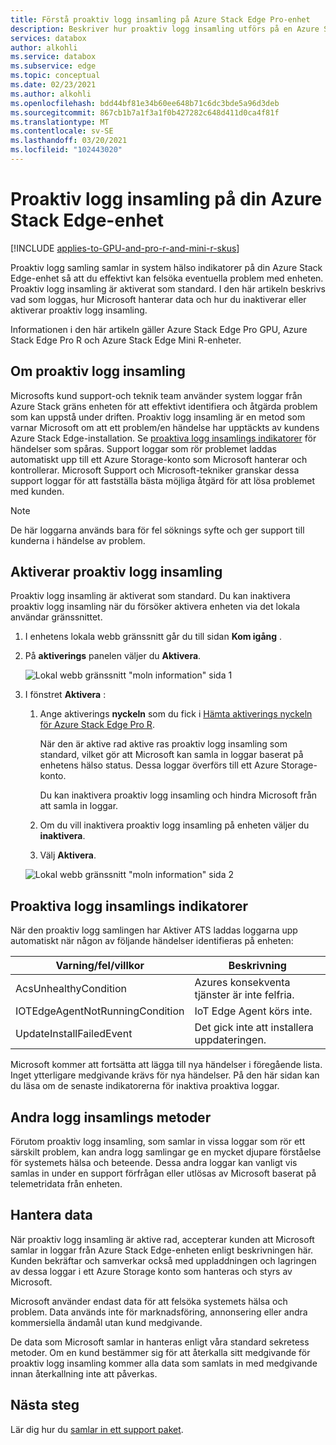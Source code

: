 ```yaml
---
title: Förstå proaktiv logg insamling på Azure Stack Edge Pro-enhet
description: Beskriver hur proaktiv logg insamling utförs på en Azure Stack Edge Pro-enhet och hur du inaktiverar den.
services: databox
author: alkohli
ms.service: databox
ms.subservice: edge
ms.topic: conceptual
ms.date: 02/23/2021
ms.author: alkohli
ms.openlocfilehash: bdd44bf81e34b60ee648b71c6dc3bde5a96d3deb
ms.sourcegitcommit: 867cb1b7a1f3a1f0b427282c648d411d0ca4f81f
ms.translationtype: MT
ms.contentlocale: sv-SE
ms.lasthandoff: 03/20/2021
ms.locfileid: "102443020"
---
```

# <a name="proactive-log-collection-on-your-azure-stack-edge-device"></a>Proaktiv logg insamling på din Azure Stack Edge-enhet

[!INCLUDE [applies-to-GPU-and-pro-r-and-mini-r-skus](../../includes/azure-stack-edge-applies-to-gpu-pro-r-mini-r-sku.md)]

Proaktiv logg samling samlar in system hälso indikatorer på din Azure Stack Edge-enhet så att du effektivt kan felsöka eventuella problem med enheten. Proaktiv logg insamling är aktiverat som standard. I den här artikeln beskrivs vad som loggas, hur Microsoft hanterar data och hur du inaktiverar eller aktiverar proaktiv logg insamling. 

Informationen i den här artikeln gäller Azure Stack Edge Pro GPU, Azure Stack Edge Pro R och Azure Stack Edge Mini R-enheter.

## <a name="about-proactive-log-collection"></a>Om proaktiv logg insamling

Microsofts kund support-och teknik team använder system loggar från Azure Stack gräns enheten för att effektivt identifiera och åtgärda problem som kan uppstå under driften. Proaktiv logg insamling är en metod som varnar Microsoft om att ett problem/en händelse har upptäckts av kundens Azure Stack Edge-installation. Se [proaktiva logg insamlings indikatorer](#proactive-log-collection-indicators) för händelser som spåras. Support loggar som rör problemet laddas automatiskt upp till ett Azure Storage-konto som Microsoft hanterar och kontrollerar. Microsoft Support och Microsoft-tekniker granskar dessa support loggar för att fastställa bästa möjliga åtgärd för att lösa problemet med kunden.

> [!NOTE]
> De här loggarna används bara för fel söknings syfte och ger support till kunderna i händelse av problem.


## <a name="enabling-proactive-log-collection"></a>Aktiverar proaktiv logg insamling

Proaktiv logg insamling är aktiverat som standard. Du kan inaktivera proaktiv logg insamling när du försöker aktivera enheten via det lokala användar gränssnittet. 

1. I enhetens lokala webb gränssnitt går du till sidan **Kom igång** .

2. På **aktiverings** panelen väljer du **Aktivera**. 

    ![Lokal webb gränssnitt "moln information" sida 1](./media/azure-stack-edge-pro-r-deploy-activate/activate-1.png)

3. I fönstret **Aktivera** :

   1. Ange aktiverings **nyckeln** som du fick i [Hämta aktiverings nyckeln för Azure Stack Edge Pro R](azure-stack-edge-pro-r-deploy-prep.md#get-the-activation-key).

      När den är aktive rad aktive ras proaktiv logg insamling som standard, vilket gör att Microsoft kan samla in loggar baserat på enhetens hälso status. Dessa loggar överförs till ett Azure Storage-konto. 

      Du kan inaktivera proaktiv logg insamling och hindra Microsoft från att samla in loggar.

   1. Om du vill inaktivera proaktiv logg insamling på enheten väljer du **inaktivera**.

   1. Välj **Aktivera**.

   ![Lokal webb gränssnitt "moln information" sida 2](./media/azure-stack-edge-pro-r-deploy-activate/activate-2.png)

## <a name="proactive-log-collection-indicators"></a>Proaktiva logg insamlings indikatorer

När den proaktiv logg samlingen har Aktiver ATS laddas loggarna upp automatiskt när någon av följande händelser identifieras på enheten:  


|Varning/fel/villkor  |Beskrivning  |
|---------|---------|
|AcsUnhealthyCondition     |Azures konsekventa tjänster är inte felfria.         |
|IOTEdgeAgentNotRunningCondition      |IoT Edge Agent körs inte.         |
|UpdateInstallFailedEvent | Det gick inte att installera uppdateringen.        |

 
Microsoft kommer att fortsätta att lägga till nya händelser i föregående lista. Inget ytterligare medgivande krävs för nya händelser. På den här sidan kan du läsa om de senaste indikatorerna för inaktiva proaktiva loggar.    
 

## <a name="other-log-collection-methods"></a>Andra logg insamlings metoder

Förutom proaktiv logg insamling, som samlar in vissa loggar som rör ett särskilt problem, kan andra logg samlingar ge en mycket djupare förståelse för systemets hälsa och beteende. Dessa andra loggar kan vanligt vis samlas in under en support förfrågan eller utlösas av Microsoft baserat på telemetridata från enheten.

## <a name="handling-data"></a>Hantera data

När proaktiv logg insamling är aktive rad, accepterar kunden att Microsoft samlar in loggar från Azure Stack Edge-enheten enligt beskrivningen här. Kunden bekräftar och samverkar också med uppladdningen och lagringen av dessa loggar i ett Azure Storage konto som hanteras och styrs av Microsoft.

Microsoft använder endast data för att felsöka systemets hälsa och problem. Data används inte för marknadsföring, annonsering eller andra kommersiella ändamål utan kund medgivande. 

De data som Microsoft samlar in hanteras enligt våra standard sekretess metoder. Om en kund bestämmer sig för att återkalla sitt medgivande för proaktiv logg insamling kommer alla data som samlats in med medgivande innan återkallning inte att påverkas.

## <a name="next-steps"></a>Nästa steg

Lär dig hur du [samlar in ett support paket](azure-stack-edge-gpu-troubleshoot.md#collect-support-package).